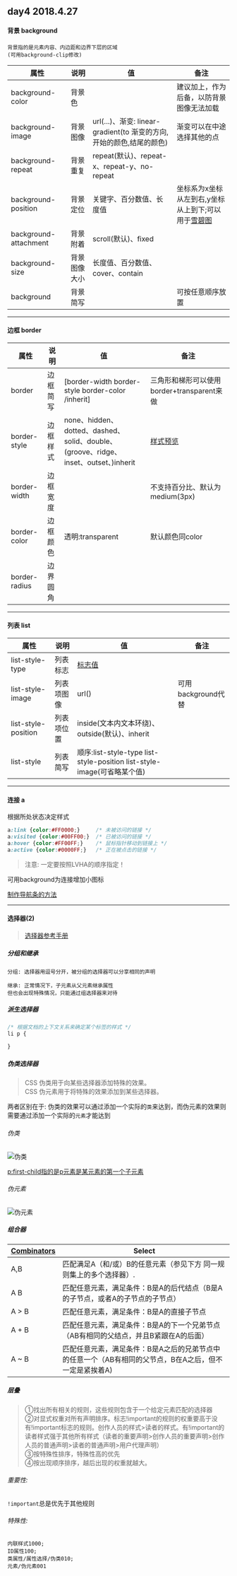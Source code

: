 ## day4 2018.4.27

#### 背景 background

```
背景指的是元素内容、内边距和边界下层的区域
(可用background-clip修改)
```

属性|说明|值|备注
---|---|---|---
background-color|背景色||建议加上，作为后备，以防背景图像无法加载
background-image|背景图像|url(...)、渐变: linear-gradient(to 渐变的方向,开始的颜色,结尾的颜色)|渐变可以在中途选择其他的点
background-repeat|背景重复|repeat(默认)、repeat-x、repeat-y、no-repeat|
background-position|背景定位|关键字、百分数值、长度值|坐标系为x坐标从左到右,y坐标从上到下;可以用于[雪碧图](http://www.imooc.com/learn/93)
background-attachment|背景附着|scroll(默认)、fixed|
background-size|背景图像大小|长度值、百分数值、cover、contain|
background|背景简写||可按任意顺序放置

<hr>

#### 边框 border

属性|说明|值|备注
---|---|---|---
border|边框简写|[border-width border-style border-color /inherit]|三角形和梯形可以使用border+transparent来做
border-style|边框样式|none、hidden、dotted、dashed、solid、double、(groove、ridge、inset、outset、)inherit|[样式预览](https://developer.mozilla.org/zh-CN/docs/Web/CSS/border-style)
border-width|边框宽度||不支持百分比、默认为medium(3px)
border-color|边框颜色|透明:transparent|默认颜色同color
border-radius|边界圆角||

<hr>

#### 列表 list

属性|说明|值|备注
---|---|---|---
list-style-type|列表标志|[标志值](http://www.w3school.com.cn/cssref/pr_list-style-type.asp)|
list-style-image|列表项图像|url()|可用background代替
list-style-position|列表项位置|inside(文本内文本环绕)、outside(默认)、inherit|
list-style|列表简写|顺序:list-style-type list-style-position list-style-image(可省略某个值)

<hr>

#### 连接 a

根据所处状态决定样式

```css
a:link {color:#FF0000;}		/* 未被访问的链接 */
a:visited {color:#00FF00;}	/* 已被访问的链接 */
a:hover {color:#FF00FF;}	/* 鼠标指针移动到链接上 */
a:active {color:#0000FF;}	/* 正在被点击的链接 */
```

>注意: 一定要按照LVHA的顺序指定！

可用background为连接增加小图标

[制作导航条的方法](http://www.runoob.com/css/css-navbar.html)

<hr>

#### 选择器(2)

> [选择器参考手册](http://www.w3school.com.cn/cssref/css_selectors.asp)

##### 分组和继承

```
分组: 选择器用逗号分开，被分组的选择器可以分享相同的声明
```

```
继承: 正常情况下，子元素从父元素继承属性
但也会出现特殊情况，只能通过组选择器来对待
```

##### 派生选择器

```css
/* 根据文档的上下文关系来确定某个标签的样式 */
li p {
	
}
```

##### 伪类选择器

> CSS 伪类用于向某些选择器添加特殊的效果。  
CSS 伪元素用于将特殊的效果添加到某些选择器。
  
两者区别在于: 伪类的效果可以通过添加一个实际的`类`来达到，而伪元素的效果则需要通过添加一个实际的`元素`才能达到

###### 伪类
![伪类](http://segmentfault.com/img/bVcccn)

[p:first-child指的是p元素是某元素的第一个子元素](http://www.w3school.com.cn/tiy/t.asp?f=css_sel_firstchild)

###### 伪元素

![伪元素](http://segmentfault.com/img/bVccco)

##### 组合器

[Combinators](https://developer.mozilla.org/zh-CN/docs/Learn/CSS/Introduction_to_CSS/Combinators_and_multiple_selectors)|Select
---|---
A,B|匹配满足A（和/或）B的任意元素（参见下方 同一规则集上的多个选择器）.
A B|匹配任意元素，满足条件：B是A的后代结点（B是A的子节点，或者A的子节点的子节点）
A > B|匹配任意元素，满足条件：B是A的直接子节点
A + B|匹配任意元素，满足条件：B是A的下一个兄弟节点（AB有相同的父结点，并且B紧跟在A的后面）
A ~ B|匹配任意元素，满足条件：B是A之后的兄弟节点中的任意一个（AB有相同的父节点，B在A之后，但不一定是紧挨着A)

##### 层叠

>①找出所有相关的规则，这些规则包含于一个给定元素匹配的选择器  
②对显式权重对所有声明排序。标志!important的规则的权重要高于没有!important标志的规则。创作人员的样式>读者的样式。有!important的读者样式强于其他所有样式（读者的重要声明>创作人员的重要声明>创作人员的普通声明>读者的普通声明>用户代理声明）  
③按特殊性排序，特殊性高的优先  
④按出现顺序排序，越后出现的权重就越大。

###### 重要性: 

`!important`总是优先于其他规则

###### 特殊性: 

```
内联样式1000;
ID属性100;
类属性/属性选择/伪类010;
元素/伪元素001
```
